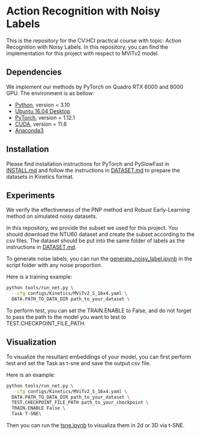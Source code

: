 # Action Recognition with Noisy Labels

This is the repository for the CV:HCI practical course with topic: Action Recognition with Noisy Labels. In this repository, you can find the implementation for this project with respect to MViTv2 model. 

## Dependencies

We implement our methods by PyTorch on Quadro RTX 6000 and 8000 GPU. The environment is as bellow:

- [Python](https://python.org/), version = 3.10
- [Ubuntu 16.04 Desktop](https://ubuntu.com/download)
- [PyTorch](https://PyTorch.org/), version = 1.12.1
- [CUDA](https://developer.nvidia.com/cuda-downloads), version = 11.6
- [Anaconda3](https://www.anaconda.com/)


## Installation

Please find installation instructions for PyTorch and PySlowFast in [INSTALL.md](INSTALL.md) and follow the instructions in [DATASET.md](slowfast/datasets/DATASET.md) to prepare the datasets in Kinetics format.

## Experiments

We verify the effectiveness of the PNP method and Robust Early-Learning method on simulated noisy datasets. 

In this repository, we provide the subset we used for this project. You should download the NTU60 dataset and create the subset according to the csv files. The dataset should be put into the same folder of labels as the instructions in [DATASET.md](slowfast/datasets/DATASET.md).

To generate noise labels, you can run the [generate_noisy_label.ipynb](slowfast/script/generate_noisy_label.ipynb) in the script folder with any noise proportion.


Here is a training example: 
```bash
python tools/run_net.py \
  --cfg configs/Kinetics/MViTv2_S_16x4.yaml \
  DATA.PATH_TO_DATA_DIR path_to_your_dataset \
```

To perform test, you can set the TRAIN.ENABLE to False, and do not forget to pass the path to the model you want to test to TEST.CHECKPOINT_FILE_PATH.


## Visualization

To visualize the resultant embeddings of your model, you can first perform test and set the Task as t-sne and save the output csv file.

Here is an example: 
```bash
python tools/run_net.py \
  --cfg configs/Kinetics/MViTv2_S_16x4.yaml \
  DATA.PATH_TO_DATA_DIR path_to_your_dataset \
  TEST.CHECKPOINT_FILE_PATH path_to_your_checkpoint \
  TRAIN.ENABLE False \
  Task T-SNE\
```

Then you can run the [tsne.ipynb](slowfast/script/tsne.ipynb) to visualiza them in 2d or 3D via t-SNE.

